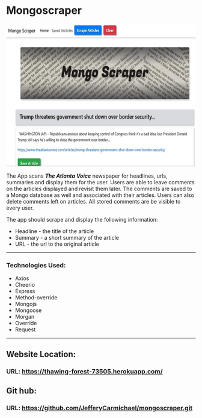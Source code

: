 # Mongoscraper

![Mongo](/public/assets/images/Mongo.jpg)


The App scans _**The Atlanta Voice**_ newspaper for headlines, urls, summaries and display them for the user. Users are able to leave comments on the articles displayed and revisit them later. The comments are saved to a Mongo database as well and associated with their articles. Users can also delete comments left on articles. All stored comments are be visible to every user.


The app should scrape and display the following information:

 * Headline - the title of the article
 * Summary - a short summary of the article 
 * URL - the url to the original article
---
### Technologies Used:
* Axios
* Cheerio
* Express
* Method-override
* Mongojs
* Mongoose
* Morgan
* Override
* Request
---
## Website Location:
  ### **URL:**  https://thawing-forest-73505.herokuapp.com/

  ## Git hub: 
  ### **URL:** https://github.com/JefferyCarmichael/mongoscraper.git